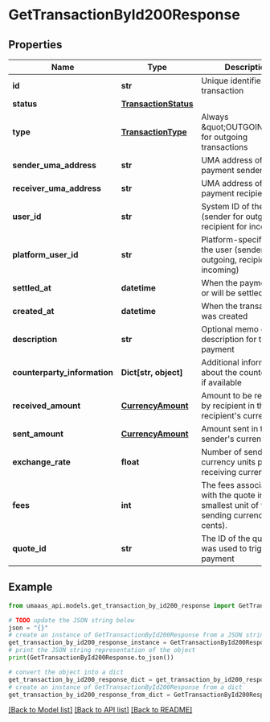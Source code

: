 # GetTransactionById200Response


## Properties

Name | Type | Description | Notes
------------ | ------------- | ------------- | -------------
**id** | **str** | Unique identifier for the transaction | 
**status** | [**TransactionStatus**](TransactionStatus.md) |  | 
**type** | [**TransactionType**](TransactionType.md) | Always \&quot;OUTGOING\&quot; for outgoing transactions | 
**sender_uma_address** | **str** | UMA address of the payment sender | 
**receiver_uma_address** | **str** | UMA address of the payment recipient | 
**user_id** | **str** | System ID of the user (sender for outgoing, recipient for incoming) | 
**platform_user_id** | **str** | Platform-specific ID of the user (sender for outgoing, recipient for incoming) | 
**settled_at** | **datetime** | When the payment was or will be settled | [optional] 
**created_at** | **datetime** | When the transaction was created | [optional] 
**description** | **str** | Optional memo or description for the payment | [optional] 
**counterparty_information** | **Dict[str, object]** | Additional information about the counterparty, if available | [optional] 
**received_amount** | [**CurrencyAmount**](CurrencyAmount.md) | Amount to be received by recipient in the recipient&#39;s currency | 
**sent_amount** | [**CurrencyAmount**](CurrencyAmount.md) | Amount sent in the sender&#39;s currency | 
**exchange_rate** | **float** | Number of sending currency units per receiving currency unit. | [optional] 
**fees** | **int** | The fees associated with the quote in the smallest unit of the sending currency (eg. cents). | [optional] 
**quote_id** | **str** | The ID of the quote that was used to trigger this payment | [optional] 

## Example

```python
from umaaas_api.models.get_transaction_by_id200_response import GetTransactionById200Response

# TODO update the JSON string below
json = "{}"
# create an instance of GetTransactionById200Response from a JSON string
get_transaction_by_id200_response_instance = GetTransactionById200Response.from_json(json)
# print the JSON string representation of the object
print(GetTransactionById200Response.to_json())

# convert the object into a dict
get_transaction_by_id200_response_dict = get_transaction_by_id200_response_instance.to_dict()
# create an instance of GetTransactionById200Response from a dict
get_transaction_by_id200_response_from_dict = GetTransactionById200Response.from_dict(get_transaction_by_id200_response_dict)
```
[[Back to Model list]](../README.md#documentation-for-models) [[Back to API list]](../README.md#documentation-for-api-endpoints) [[Back to README]](../README.md)


